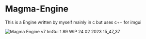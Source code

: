# Magma-Engine
This is a Engine written by myself mainly in c but uses c++ for imgui

![Magma Engine v7 ImGui 1 89 WIP 24 02 2023 15_47_37](https://user-images.githubusercontent.com/55063400/221208213-9b6a9ac0-f9e9-4a35-8171-3c622e6df427.png)
